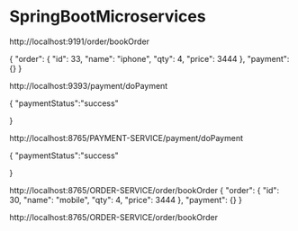 # SpringBootMicroservices

http://localhost:9191/order/bookOrder

{
    "order": {
        "id": 33,
        "name": "iphone",
        "qty": 4,
        "price": 3444
    },
    "payment": {}
}

http://localhost:9393/payment/doPayment

{
"paymentStatus":"success"

}

http://localhost:8765/PAYMENT-SERVICE/payment/doPayment

{
"paymentStatus":"success"

}


http://localhost:8765/ORDER-SERVICE/order/bookOrder
{
    "order": {
        "id": 30,
        "name": "mobile",
        "qty": 4,
        "price": 3444
    },
    "payment": {}
}


http://localhost:8765/ORDER-SERVICE/order/bookOrder
